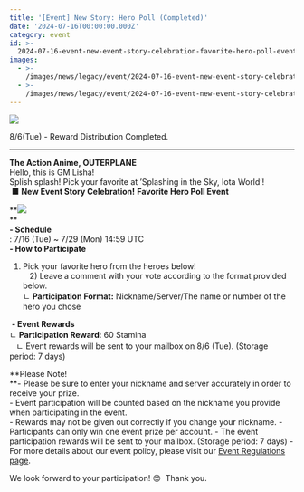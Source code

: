 ```yaml
---
title: '[Event] New Story: Hero Poll (Completed)'
date: '2024-07-16T00:00:00.000Z'
category: event
id: >-
  2024-07-16-event-new-event-story-celebration-favorite-hero-poll-event-completed
images:
  - >-
    /images/news/legacy/event/2024-07-16-event-new-event-story-celebration-favorite-hero-poll-event-completed/451bf855251346f18e9fab543d79ffa5.webp
  - >-
    /images/news/legacy/event/2024-07-16-event-new-event-story-celebration-favorite-hero-poll-event-completed/9e9395b76b9746439d9ffb9663012fb6.webp
---
```


![](/images/news/legacy/event/2024-07-16-event-new-event-story-celebration-favorite-hero-poll-event-completed/451bf855251346f18e9fab543d79ffa5.webp)

8/6(Tue) - Reward Distribution Completed.

* * *

  
**The Action Anime, OUTERPLANE**  
Hello, this is GM Lisha!  
Splish splash! Pick your favorite at ’Splashing in the Sky, Iota World’!  **■** **New Event Story Celebration!** **Favorite Hero Poll Event**

**![](/images/news/legacy/event/2024-07-16-event-new-event-story-celebration-favorite-hero-poll-event-completed/9e9395b76b9746439d9ffb9663012fb6.webp)  
**  
**\- Schedule**  
: 7/16 (Tue) ~ 7/29 (Mon) 14:59 UTC  
**\- How to Participate**  
1) Pick your favorite hero from the heroes below!  
   2) Leave a comment with your vote according to the format provided below.  
ㄴ **Participation Format:** Nickname/Server/The name or number of the hero you chose  
  
 **- Event Rewards**  
ㄴ **Participation Reward**: 60 Stamina  
   ㄴ Event rewards will be sent to your mailbox on 8/6 (Tue). (Storage period: 7 days)

  
**Please Note!  
**\- Please be sure to enter your nickname and server accurately in order to receive your prize.  
\- Event participation will be counted based on the nickname you provide when participating in the event.  
\- Rewards may not be given out correctly if you change your nickname. - Participants can only win one event prize per account. - The event participation rewards will be sent to your mailbox. (Storage period: 7 days) - For more details about our event policy, please visit our [Event Regulations page](https://www.smilegatemegaport.com/terms/index?gameType=MOBILE&termsType=8&langCode=en).  
  
We look forward to your participation! 😊  Thank you.
